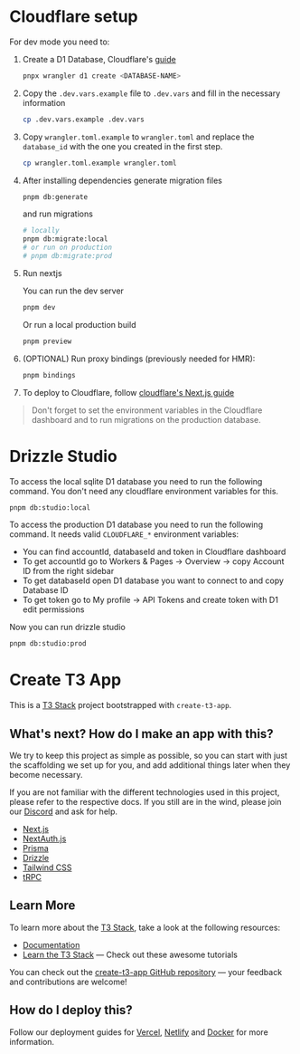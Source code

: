 # Cloudflare setup

For dev mode you need to:

1. Create a D1 Database, Cloudflare's [guide](https://developers.cloudflare.com/d1/get-started/#3-create-a-database)

   ```sh
   pnpx wrangler d1 create <DATABASE-NAME>
   ```

1. Copy the `.dev.vars.example` file to `.dev.vars` and fill in the necessary information

   ```sh
   cp .dev.vars.example .dev.vars
   ```

1. Copy `wrangler.toml.example` to `wrangler.toml` and replace the `database_id` with the one you created in the first step.

   ```sh
   cp wrangler.toml.example wrangler.toml
   ```

1. After installing dependencies generate migration files

   ```sh
   pnpm db:generate
   ```

   and run migrations

   ```sh
   # locally
   pnpm db:migrate:local
   # or run on production
   # pnpm db:migrate:prod
   ```

1. Run nextjs

   You can run the dev server

   ```sh
   pnpm dev
   ```

   Or run a local production build

   ```sh
   pnpm preview
   ```

1. (OPTIONAL) Run proxy bindings (previously needed for HMR):

   ```sh
   pnpm bindings
   ```

1. To deploy to Cloudflare, follow [cloudflare's Next.js guide](https://developers.cloudflare.com/pages/framework-guides/nextjs/deploy-a-nextjs-site/#connect-your-application-to-the-github-repository-via-the-cloudflare-dashboard)

> Don't forget to set the environment variables in the Cloudflare dashboard and to run migrations on the production database.

# Drizzle Studio

To access the local sqlite D1 database you need to run the following command.
You don't need any cloudflare environment variables for this.

```sh
pnpm db:studio:local
```

To access the production D1 database you need to run the following command. It needs valid `CLOUDFLARE_*` environment variables:

- You can find accountId, databaseId and token in Cloudflare dashboard
- To get accountId go to Workers & Pages -> Overview -> copy Account ID from the right sidebar
- To get databaseId open D1 database you want to connect to and copy Database ID
- To get token go to My profile -> API Tokens and create token with D1 edit permissions

Now you can run drizzle studio

```sh
pnpm db:studio:prod
```

# Create T3 App

This is a [T3 Stack](https://create.t3.gg/) project bootstrapped with `create-t3-app`.

## What's next? How do I make an app with this?

We try to keep this project as simple as possible, so you can start with just the scaffolding we set up for you, and add additional things later when they become necessary.

If you are not familiar with the different technologies used in this project, please refer to the respective docs. If you still are in the wind, please join our [Discord](https://t3.gg/discord) and ask for help.

- [Next.js](https://nextjs.org)
- [NextAuth.js](https://next-auth.js.org)
- [Prisma](https://prisma.io)
- [Drizzle](https://orm.drizzle.team)
- [Tailwind CSS](https://tailwindcss.com)
- [tRPC](https://trpc.io)

## Learn More

To learn more about the [T3 Stack](https://create.t3.gg/), take a look at the following resources:

- [Documentation](https://create.t3.gg/)
- [Learn the T3 Stack](https://create.t3.gg/en/faq#what-learning-resources-are-currently-available) — Check out these awesome tutorials

You can check out the [create-t3-app GitHub repository](https://github.com/t3-oss/create-t3-app) — your feedback and contributions are welcome!

## How do I deploy this?

Follow our deployment guides for [Vercel](https://create.t3.gg/en/deployment/vercel), [Netlify](https://create.t3.gg/en/deployment/netlify) and [Docker](https://create.t3.gg/en/deployment/docker) for more information.
